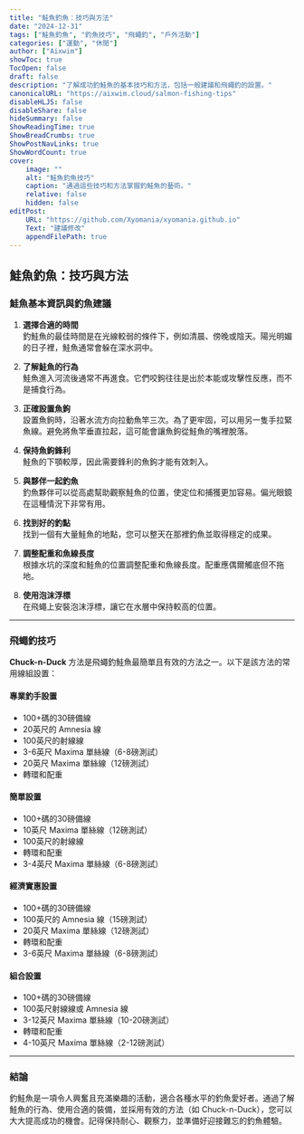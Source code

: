```yaml
---
title: "鮭魚釣魚：技巧與方法"
date: "2024-12-31"
tags: ["鮭魚釣魚", "釣魚技巧", "飛蠅釣", "戶外活動"]
categories: ["運動", "休閒"]
author: ["Aixwim"]
showToc: true
TocOpen: false
draft: false
description: "了解成功釣鮭魚的基本技巧和方法，包括一般建議和飛蠅釣的設置。"
canonicalURL: "https://aixwim.cloud/salmon-fishing-tips"
disableHLJS: false
disableShare: false
hideSummary: false
ShowReadingTime: true
ShowBreadCrumbs: true
ShowPostNavLinks: true
ShowWordCount: true
cover:
    image: ""
    alt: "鮭魚釣魚技巧"
    caption: "通過這些技巧和方法掌握釣鮭魚的藝術。"
    relative: false
    hidden: false
editPost:
    URL: "https://github.com/Xyomania/xyomania.github.io"
    Text: "建議修改"
    appendFilePath: true
---
```


## 鮭魚釣魚：技巧與方法

### **鮭魚基本資訊與釣魚建議**

1. **選擇合適的時間**  
   釣鮭魚的最佳時間是在光線較弱的條件下，例如清晨、傍晚或陰天。陽光明媚的日子裡，鮭魚通常會躲在深水洞中。

2. **了解鮭魚的行為**  
   鮭魚進入河流後通常不再進食。它們咬鉤往往是出於本能或攻擊性反應，而不是捕食行為。

3. **正確設置魚鉤**  
   設置魚鉤時，沿著水流方向拉動魚竿三次。為了更牢固，可以用另一隻手拉緊魚線。避免將魚竿垂直拉起，這可能會讓魚鉤從鮭魚的嘴裡脫落。

4. **保持魚鉤鋒利**  
   鮭魚的下顎較厚，因此需要鋒利的魚鉤才能有效刺入。

5. **與夥伴一起釣魚**  
   釣魚夥伴可以從高處幫助觀察鮭魚的位置，使定位和捕獲更加容易。偏光眼鏡在這種情況下非常有用。

6. **找到好的釣點**  
   找到一個有大量鮭魚的地點，您可以整天在那裡釣魚並取得穩定的成果。

7. **調整配重和魚線長度**  
   根據水坑的深度和鮭魚的位置調整配重和魚線長度。配重應偶爾觸底但不拖地。

8. **使用泡沫浮標**  
   在飛蠅上安裝泡沫浮標，讓它在水層中保持較高的位置。

---

### **飛蠅釣技巧**

**Chuck-n-Duck** 方法是飛蠅釣鮭魚最簡單且有效的方法之一。以下是該方法的常用線組設置：

#### **專業釣手設置**
- 100+碼的30磅備線  
- 20英尺的 Amnesia 線  
- 100英尺的射線線  
- 3-6英尺 Maxima 單絲線（6-8磅測試）  
- 20英尺 Maxima 單絲線（12磅測試）  
- 轉環和配重  

#### **簡單設置**
- 100+碼的30磅備線  
- 10英尺 Maxima 單絲線（12磅測試）  
- 100英尺的射線線  
- 轉環和配重  
- 3-4英尺 Maxima 單絲線（6-8磅測試）  

#### **經濟實惠設置**
- 100+碼的30磅備線  
- 100英尺的 Amnesia 線（15磅測試）  
- 20英尺 Maxima 單絲線（12磅測試）  
- 轉環和配重  
- 3-6英尺 Maxima 單絲線（6-8磅測試）  

#### **組合設置**
- 100+碼的30磅備線  
- 100英尺射線線或 Amnesia 線  
- 3-12英尺 Maxima 單絲線（10-20磅測試）  
- 轉環和配重  
- 4-10英尺 Maxima 單絲線（2-12磅測試）  

---

### **結論**

釣鮭魚是一項令人興奮且充滿樂趣的活動，適合各種水平的釣魚愛好者。通過了解鮭魚的行為、使用合適的裝備，並採用有效的方法（如 Chuck-n-Duck），您可以大大提高成功的機會。記得保持耐心、觀察力，並準備好迎接難忘的釣魚體驗。
